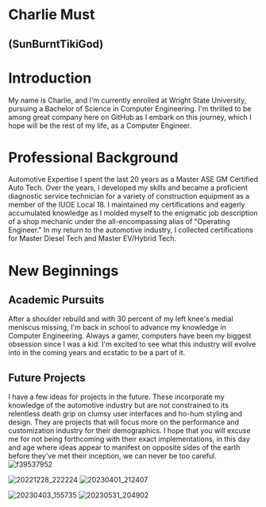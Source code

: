 #  Charlie Must 
##  (SunBurntTikiGod)

#  Introduction
My name is Charlie, and I'm currently enrolled at Wright State University, pursuing a Bachelor of Science in Computer Engineering. I'm thrilled to be among great company here on GitHub as I embark on this journey, which I hope will be the rest of my life, as a Computer Engineer.

#  Professional Background
Automotive Expertise
I spent the last 20 years as a Master ASE GM Certified Auto Tech. Over the years, I developed my skills and became a proficient diagnostic service technician for a variety of construction equipment as a member of the IUOE Local 18. I maintained my certifications and eagerly accumulated knowledge as I molded myself to the enigmatic job description of a shop mechanic under the all-encompassing alias of "Operating Engineer." In my return to the automotive industry, I collected certifications for Master Diesel Tech and Master EV/Hybrid Tech.

#  New Beginnings
##  Academic Pursuits
After a shoulder rebuild and with 30 percent of my left knee's medial meniscus missing, I'm back in school to advance my knowledge in Computer Engineering. Always a gamer, computers have been my biggest obsession since I was a kid. I'm excited to see what this industry will evolve into in the coming years and ecstatic to be a part of it.

##  Future Projects
I have a few ideas for projects in the future. These incorporate my knowledge of the automotive industry but are not constrained to its relentless death grip on clumsy user interfaces and ho-hum styling and design. They are projects that will focus more on the performance and customization industry for their demographics. I hope that you will excuse me for not being forthcoming with their exact implementations, in this day and age where ideas appear to manifest on opposite sides of the earth before they've met their inception, we can never be too careful.
![f39537952](https://github.com/user-attachments/assets/4d1a073b-edd4-47a0-8a89-ce7e8b254b34)

![20221228_222224](https://github.com/user-attachments/assets/1fb4e331-87b7-4aa2-ad2a-0216ffb5c40a)
![20230401_212407](https://github.com/user-attachments/assets/aa52e822-02d5-43eb-85cf-b179b48a0242)

![20230403_155735](https://github.com/user-attachments/assets/13394981-4cef-400d-bf63-c2fe826bf5da)
![20230531_204902](https://github.com/user-attachments/assets/3e16ccd3-1d09-43ae-8138-5dc30ceb2dde)
